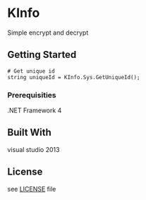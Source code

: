 # KInfo
Simple encrypt and decrypt


## Getting Started

```
# Get unique id
string uniqueId = KInfo.Sys.GetUniqueId();
```


### Prerequisities

.NET Framework 4


## Built With

visual studio 2013


## License

see [LICENSE](https://github.com/kaksdev/KInfo/blob/master/LICENSE) file
